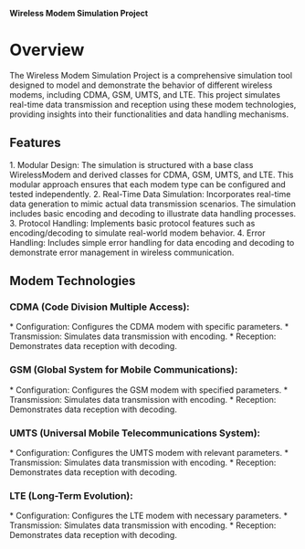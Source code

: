 **Wireless Modem Simulation Project**

<h1>Overview</h1>
The Wireless Modem Simulation Project is a comprehensive simulation tool designed to model and demonstrate the behavior of different wireless modems, including CDMA, GSM, UMTS, and LTE. This project simulates real-time data transmission and reception using these modem technologies, providing insights into their functionalities and data handling mechanisms.

<h2>Features</h2>
1. Modular Design: The simulation is structured with a base class WirelessModem and derived classes for CDMA, GSM, UMTS, and LTE. This modular approach ensures that each modem type can be configured and tested independently.
2. Real-Time Data Simulation: Incorporates real-time data generation to mimic actual data transmission scenarios. The simulation includes basic encoding and decoding to illustrate data handling processes.
3. Protocol Handling: Implements basic protocol features such as encoding/decoding to simulate real-world modem behavior.
4. Error Handling: Includes simple error handling for data encoding and decoding to demonstrate error management in wireless communication.

<h2>Modem Technologies</h2>
<h3>CDMA (Code Division Multiple Access):</h3>
* Configuration: Configures the CDMA modem with specific parameters.
* Transmission: Simulates data transmission with encoding.
* Reception: Demonstrates data reception with decoding.

<h3>GSM (Global System for Mobile Communications):</h3>
* Configuration: Configures the GSM modem with specified parameters.
* Transmission: Simulates data transmission with encoding.
* Reception: Demonstrates data reception with decoding.

<h3>UMTS (Universal Mobile Telecommunications System):</h3>
* Configuration: Configures the UMTS modem with relevant parameters.
* Transmission: Simulates data transmission with encoding.
* Reception: Demonstrates data reception with decoding.

<h3>LTE (Long-Term Evolution):</h3>
* Configuration: Configures the LTE modem with necessary parameters.
* Transmission: Simulates data transmission with encoding.
* Reception: Demonstrates data reception with decoding.
